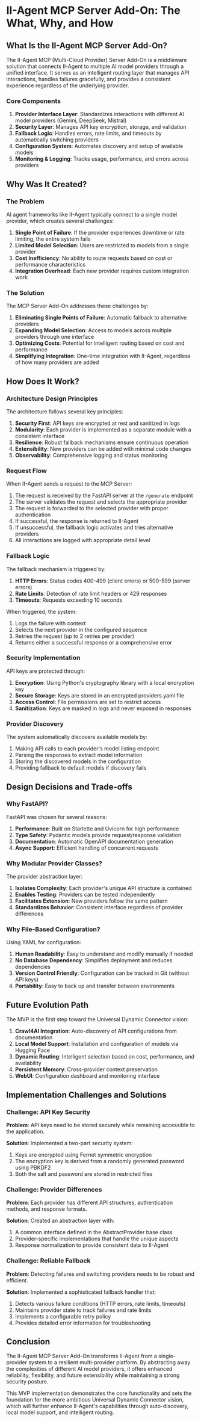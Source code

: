 # II-Agent MCP Server Add-On: The What, Why, and How

## What Is the II-Agent MCP Server Add-On?

The II-Agent MCP (Multi-Cloud Provider) Server Add-On is a middleware solution that connects II-Agent to multiple AI model providers through a unified interface. It serves as an intelligent routing layer that manages API interactions, handles failures gracefully, and provides a consistent experience regardless of the underlying provider.

### Core Components

1. **Provider Interface Layer**: Standardizes interactions with different AI model providers (Gemini, DeepSeek, Mistral)
2. **Security Layer**: Manages API key encryption, storage, and validation
3. **Fallback Logic**: Handles errors, rate limits, and timeouts by automatically switching providers
4. **Configuration System**: Automates discovery and setup of available models
5. **Monitoring & Logging**: Tracks usage, performance, and errors across providers

## Why Was It Created?

### The Problem

AI agent frameworks like II-Agent typically connect to a single model provider, which creates several challenges:

1. **Single Point of Failure**: If the provider experiences downtime or rate limiting, the entire system fails
2. **Limited Model Selection**: Users are restricted to models from a single provider
3. **Cost Inefficiency**: No ability to route requests based on cost or performance characteristics
4. **Integration Overhead**: Each new provider requires custom integration work

### The Solution

The MCP Server Add-On addresses these challenges by:

1. **Eliminating Single Points of Failure**: Automatic fallback to alternative providers
2. **Expanding Model Selection**: Access to models across multiple providers through one interface
3. **Optimizing Costs**: Potential for intelligent routing based on cost and performance
4. **Simplifying Integration**: One-time integration with II-Agent, regardless of how many providers are added

## How Does It Work?

### Architecture Design Principles

The architecture follows several key principles:

1. **Security First**: API keys are encrypted at rest and sanitized in logs
2. **Modularity**: Each provider is implemented as a separate module with a consistent interface
3. **Resilience**: Robust fallback mechanisms ensure continuous operation
4. **Extensibility**: New providers can be added with minimal code changes
5. **Observability**: Comprehensive logging and status monitoring

### Request Flow

When II-Agent sends a request to the MCP Server:

1. The request is received by the FastAPI server at the `/generate` endpoint
2. The server validates the request and selects the appropriate provider
3. The request is forwarded to the selected provider with proper authentication
4. If successful, the response is returned to II-Agent
5. If unsuccessful, the fallback logic activates and tries alternative providers
6. All interactions are logged with appropriate detail level

### Fallback Logic

The fallback mechanism is triggered by:

1. **HTTP Errors**: Status codes 400-499 (client errors) or 500-599 (server errors)
2. **Rate Limits**: Detection of rate limit headers or 429 responses
3. **Timeouts**: Requests exceeding 10 seconds

When triggered, the system:

1. Logs the failure with context
2. Selects the next provider in the configured sequence
3. Retries the request (up to 2 retries per provider)
4. Returns either a successful response or a comprehensive error

### Security Implementation

API keys are protected through:

1. **Encryption**: Using Python's cryptography library with a local encryption key
2. **Secure Storage**: Keys are stored in an encrypted providers.yaml file
3. **Access Control**: File permissions are set to restrict access
4. **Sanitization**: Keys are masked in logs and never exposed in responses

### Provider Discovery

The system automatically discovers available models by:

1. Making API calls to each provider's model listing endpoint
2. Parsing the responses to extract model information
3. Storing the discovered models in the configuration
4. Providing fallback to default models if discovery fails

## Design Decisions and Trade-offs

### Why FastAPI?

FastAPI was chosen for several reasons:

1. **Performance**: Built on Starlette and Uvicorn for high performance
2. **Type Safety**: Pydantic models provide request/response validation
3. **Documentation**: Automatic OpenAPI documentation generation
4. **Async Support**: Efficient handling of concurrent requests

### Why Modular Provider Classes?

The provider abstraction layer:

1. **Isolates Complexity**: Each provider's unique API structure is contained
2. **Enables Testing**: Providers can be tested independently
3. **Facilitates Extension**: New providers follow the same pattern
4. **Standardizes Behavior**: Consistent interface regardless of provider differences

### Why File-Based Configuration?

Using YAML for configuration:

1. **Human Readability**: Easy to understand and modify manually if needed
2. **No Database Dependency**: Simplifies deployment and reduces dependencies
3. **Version Control Friendly**: Configuration can be tracked in Git (without API keys)
4. **Portability**: Easy to back up and transfer between environments

## Future Evolution Path

The MVP is the first step toward the Universal Dynamic Connector vision:

1. **Crawl4AI Integration**: Auto-discovery of API configurations from documentation
2. **Local Model Support**: Installation and configuration of models via Hugging Face
3. **Dynamic Routing**: Intelligent selection based on cost, performance, and availability
4. **Persistent Memory**: Cross-provider context preservation
5. **WebUI**: Configuration dashboard and monitoring interface

## Implementation Challenges and Solutions

### Challenge: API Key Security

**Problem**: API keys need to be stored securely while remaining accessible to the application.

**Solution**: Implemented a two-part security system:
1. Keys are encrypted using Fernet symmetric encryption
2. The encryption key is derived from a randomly generated password using PBKDF2
3. Both the salt and password are stored in restricted files

### Challenge: Provider Differences

**Problem**: Each provider has different API structures, authentication methods, and response formats.

**Solution**: Created an abstraction layer with:
1. A common interface defined in the AbstractProvider base class
2. Provider-specific implementations that handle the unique aspects
3. Response normalization to provide consistent data to II-Agent

### Challenge: Reliable Fallback

**Problem**: Detecting failures and switching providers needs to be robust and efficient.

**Solution**: Implemented a sophisticated fallback handler that:
1. Detects various failure conditions (HTTP errors, rate limits, timeouts)
2. Maintains provider state to track failures and rate limits
3. Implements a configurable retry policy
4. Provides detailed error information for troubleshooting

## Conclusion

The II-Agent MCP Server Add-On transforms II-Agent from a single-provider system to a resilient multi-provider platform. By abstracting away the complexities of different AI model providers, it offers enhanced reliability, flexibility, and future extensibility while maintaining a strong security posture.

This MVP implementation demonstrates the core functionality and sets the foundation for the more ambitious Universal Dynamic Connector vision, which will further enhance II-Agent's capabilities through auto-discovery, local model support, and intelligent routing.

